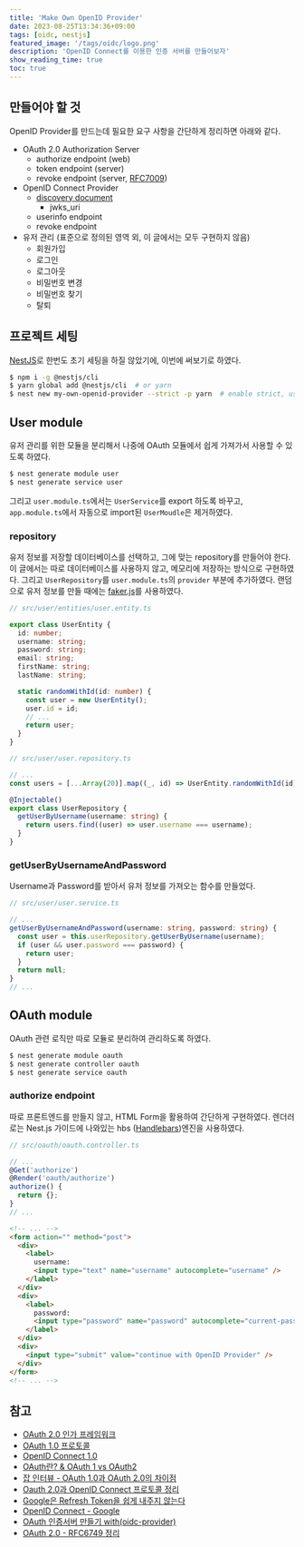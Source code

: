 ```yaml
---
title: 'Make Own OpenID Provider'
date: 2023-08-25T13:34:36+09:00
tags: [oidc, nestjs]
featured_image: '/tags/oidc/logo.png'
description: 'OpenID Connect를 이용한 인증 서버를 만들어보자'
show_reading_time: true
toc: true
---
```


## 만들어야 할 것

OpenID Provider를 만드는데 필요한 요구 사항을 간단하게 정리하면 아래와 같다.

- OAuth 2.0 Authorization Server
  - authorize endpoint (web)
  - token endpoint (server)
  - revoke endpoint (server, [RFC7009](https://datatracker.ietf.org/doc/html/rfc7009))
- OpenID Connect Provider
  - [discovery document](https://openid.net/specs/openid-connect-discovery-1_0.html)
    - jwks_uri
  - userinfo endpoint
  - revoke endpoint
- 유저 관리 (표준으로 정의된 영역 외, 이 글에서는 모두 구현하지 않음)
  - 회원가입
  - 로그인
  - 로그아웃
  - 비밀번호 변경
  - 비밀번호 찾기
  - 탈퇴

## 프로젝트 세팅

[NestJS](https://nestjs.com/)로 한번도 초기 세팅을 하질 않았기에, 이번에 써보기로 하였다.

```bash
$ npm i -g @nestjs/cli
$ yarn global add @nestjs/cli  # or yarn
$ nest new my-own-openid-provider --strict -p yarn  # enable strict, use yarn
```

## User module

유저 관리를 위한 모듈을 분리해서 나중에 OAuth 모듈에서 쉽게 가져가서 사용할 수 있도록 하였다.

```bash
$ nest generate module user
$ nest generate service user
```

그리고 `user.module.ts`에서는 `UserService`를 export 하도록 바꾸고, `app.module.ts`에서
자동으로 import된 `UserMoudle`은 제거하였다.

### repository

유저 정보를 저장할 데이터베이스를 선택하고, 그에 맞는 repository를 만들어야 한다. 이 글에서는 따로
데이터베이스를 사용하지 않고, 메모리에 저장하는 방식으로 구현하였다. 그리고 `UserRepository`를
`user.module.ts`의 `provider` 부분에 추가하였다. 랜덤으로 유저 정보를 만들 때에는
[faker.js](https://npmjs.com/package/@faker-js/faker)를 사용하였다.

```ts
// src/user/entities/user.entity.ts

export class UserEntity {
  id: number;
  username: string;
  password: string;
  email: string;
  firstName: string;
  lastName: string;

  static randomWithId(id: number) {
    const user = new UserEntity();
    user.id = id;
    // ...
    return user;
  }
}
```

```ts
// src/user/user.repository.ts

// ...
const users = [...Array(20)].map((_, id) => UserEntity.randomWithId(id));

@Injectable()
export class UserRepository {
  getUserByUsername(username: string) {
    return users.find((user) => user.username === username);
  }
}
```

### getUserByUsernameAndPassword

Username과 Password를 받아서 유저 정보를 가져오는 함수를 만들었다.

```ts
// src/user/user.service.ts

// ...
getUserByUsernameAndPassword(username: string, password: string) {
  const user = this.userRepository.getUserByUsername(username);
  if (user && user.password === password) {
    return user;
  }
  return null;
}
// ...
```

## OAuth module

OAuth 관련 로직만 따로 모듈로 분리하여 관리하도록 하였다.

```bash
$ nest generate module oauth
$ nest generate controller oauth
$ nest generate service oauth
```

### authorize endpoint

따로 프론트엔드를 만들지 않고, HTML Form을 활용하여 간단하게 구현하였다. 렌더러로는 Nest.js 가이드에
나와있는 hbs ([Handlebars](https://github.com/pillarjs/hbs#readme))엔진을 사용하였다.

```ts
// src/oauth/oauth.controller.ts

// ...
@Get('authorize')
@Render('oauth/authorize')
authorize() {
  return {};
}
// ...
```

```html
<!-- ... -->
<form action="" method="post">
  <div>
    <label>
      username:
      <input type="text" name="username" autocomplete="username" />
    </label>
  </div>
  <div>
    <label>
      password:
      <input type="password" name="password" autocomplete="current-password" />
    </label>
  </div>
  <div>
    <input type="submit" value="continue with OpenID Provider" />
  </div>
</form>
<!-- ... -->
```

## 참고

- [OAuth 2.0 인가 프레임워크](https://tools.ietf.org/html/rfc6749)
- [OAuth 1.0 프로토콜](https://tools.ietf.org/html/rfc5849)
- [OpenID Connect 1.0](https://openid.net/specs/openid-connect-core-1_0.html)
- [OAuth란? & OAuth 1 vs OAuth2](https://velog.io/@hyg8702/OAuth%EB%9E%80-OAuth1-vs-OAuth2)
- [잡 인터뷰 - OAuth 1.0과 OAuth 2.0의 차이점](https://canada-coder.tistory.com/entry/%EC%9E%A1-%EC%9D%B8%ED%84%B0%EB%B7%B0-2-OAuth-10-%EA%B3%BC-OAuth-20%EC%9D%98-%EC%B0%A8%EC%9D%B4%EC%A0%90)
- [Oauth 2.0과 OpenID Connect 프로토콜 정리](https://velog.io/@jakeseo_me/Oauth-2.0%EA%B3%BC-OpenID-Connect-%ED%94%84%EB%A1%9C%ED%86%A0%EC%BD%9C-%EC%A0%95%EB%A6%AC)
- [Google은 Refresh Token을 쉽게 내주지 않는다](https://hyeonic.github.io/woowacourse/dallog/google-refresh-token.html)
- [OpenID Connect - Google](https://developers.google.com/identity/openid-connect/openid-connect)
- [OAuth 인증서버 만들기 with(oidc-provider)](https://cozy-ho.github.io/server/2021/07/19/Nodejs%EB%A1%9C-OAuth-%EC%9D%B8%EC%A6%9D%EC%84%9C%EB%B2%84-%EB%A7%8C%EB%93%A4%EA%B8%B0-oidc-provider.html)
- [OAuth 2.0 - RFC6749 정리](https://chipmaker.tistory.com/entry/OAuth20-%EC%A0%95%EB%A6%AC)

